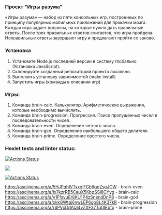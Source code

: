 ### Проект "Игры разума"
«Игры разума» — набор из пяти консольных игр, построенных по принципу популярных мобильных приложений для прокачки мозга. Каждая игра задает вопросы, на которые нужно дать правильные ответы. После трех правильных ответов считается, что игра пройдена. Неправильные ответы завершают игру и предлагают пройти ее заново. 

### Установка 

1. Установите Node.js последней версии в систему глобально (Установка JavaScript).
2. Склонируйте созданный репозиторий проекта локально. 
3. Выполнить установку зависимостей (make install)
4. Запустить игры (команды в описании игр)

### Игры:
1. Команда brain-calc. Калькулятор. Арифметические выражения, которые необходимо вычислить.
2. Команда brain-progression. Прогрессия. Поиск пропущенных чисел в последовательности чисел.
3. Команда brain-even. Определение четного числа.
4. Команда brain-gcd. Определение наибольшего общего делителя.
5. Команда brain-prime. Определение простого числа.

### Hexlet tests and linter status:
[![Actions Status](https://github.com/kuznevia/frontend-project-lvl1/workflows/hexlet-check/badge.svg)](https://github.com/kuznevia/frontend-project-lvl1/actions)

<a href="https://codeclimate.com/github/kuznevia/frontend-project-lvl1/maintainability"><img src="https://api.codeclimate.com/v1/badges/291504df412ecb137b95/maintainability" /></a>

[![Actions Status](https://github.com/kuznevia/frontend-project-lvl1/workflows/Linter/badge.svg)](https://github.com/kuznevia/frontend-project-lvl1/actions)

https://asciinema.org/a/5HJPqhIVTxxglFGb6qqZsqJCW - brain-even
https://asciinema.org/a/lx7kzrRB5CauX5KbpSSi6CYyg - brain-calc
https://asciinema.org/a/v1FfsyuEr8KU1P4zSnendDnP8 - brain-gcd
https://asciinema.org/a/xkkGWtgj6nwLEP6go8L4K37kR - brain-progression
https://asciinema.org/a/r4PVxDdAQl4vZXF37TqDIEbfq - brain-prime